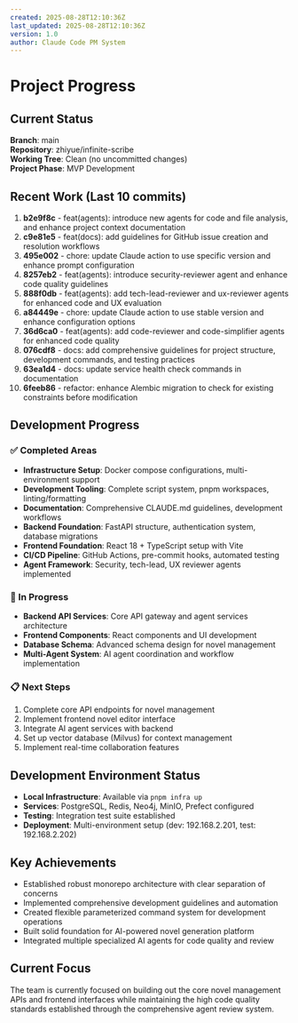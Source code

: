 ```yaml
---
created: 2025-08-28T12:10:36Z
last_updated: 2025-08-28T12:10:36Z
version: 1.0
author: Claude Code PM System
---
```


# Project Progress

## Current Status

**Branch**: main  
**Repository**: zhiyue/infinite-scribe  
**Working Tree**: Clean (no uncommitted changes)  
**Project Phase**: MVP Development

## Recent Work (Last 10 commits)

1. **b2e9f8c** - feat(agents): introduce new agents for code and file analysis, and enhance project context documentation
2. **c9e81e5** - feat(docs): add guidelines for GitHub issue creation and resolution workflows
3. **495e002** - chore: update Claude action to use specific version and enhance prompt configuration
4. **8257eb2** - feat(agents): introduce security-reviewer agent and enhance code quality guidelines
5. **888f0db** - feat(agents): add tech-lead-reviewer and ux-reviewer agents for enhanced code and UX evaluation
6. **a84449e** - chore: update Claude action to use stable version and enhance configuration options
7. **36d6ca0** - feat(agents): add code-reviewer and code-simplifier agents for enhanced code quality
8. **076cdf8** - docs: add comprehensive guidelines for project structure, development commands, and testing practices
9. **63ea1d4** - docs: update service health check commands in documentation
10. **6feeb86** - refactor: enhance Alembic migration to check for existing constraints before modification

## Development Progress

### ✅ Completed Areas

- **Infrastructure Setup**: Docker compose configurations, multi-environment support
- **Development Tooling**: Complete script system, pnpm workspaces, linting/formatting
- **Documentation**: Comprehensive CLAUDE.md guidelines, development workflows
- **Backend Foundation**: FastAPI structure, authentication system, database migrations
- **Frontend Foundation**: React 18 + TypeScript setup with Vite
- **CI/CD Pipeline**: GitHub Actions, pre-commit hooks, automated testing
- **Agent Framework**: Security, tech-lead, UX reviewer agents implemented

### 🔄 In Progress

- **Backend API Services**: Core API gateway and agent services architecture
- **Frontend Components**: React components and UI development
- **Database Schema**: Advanced schema design for novel management
- **Multi-Agent System**: AI agent coordination and workflow implementation

### 📋 Next Steps

1. Complete core API endpoints for novel management
2. Implement frontend novel editor interface
3. Integrate AI agent services with backend
4. Set up vector database (Milvus) for context management
5. Implement real-time collaboration features

## Development Environment Status

- **Local Infrastructure**: Available via `pnpm infra up`
- **Services**: PostgreSQL, Redis, Neo4j, MinIO, Prefect configured
- **Testing**: Integration test suite established
- **Deployment**: Multi-environment setup (dev: 192.168.2.201, test: 192.168.2.202)

## Key Achievements

- Established robust monorepo architecture with clear separation of concerns
- Implemented comprehensive development guidelines and automation
- Created flexible parameterized command system for development operations
- Built solid foundation for AI-powered novel generation platform
- Integrated multiple specialized AI agents for code quality and review

## Current Focus

The team is currently focused on building out the core novel management APIs and frontend interfaces while maintaining the high code quality standards established through the comprehensive agent review system.